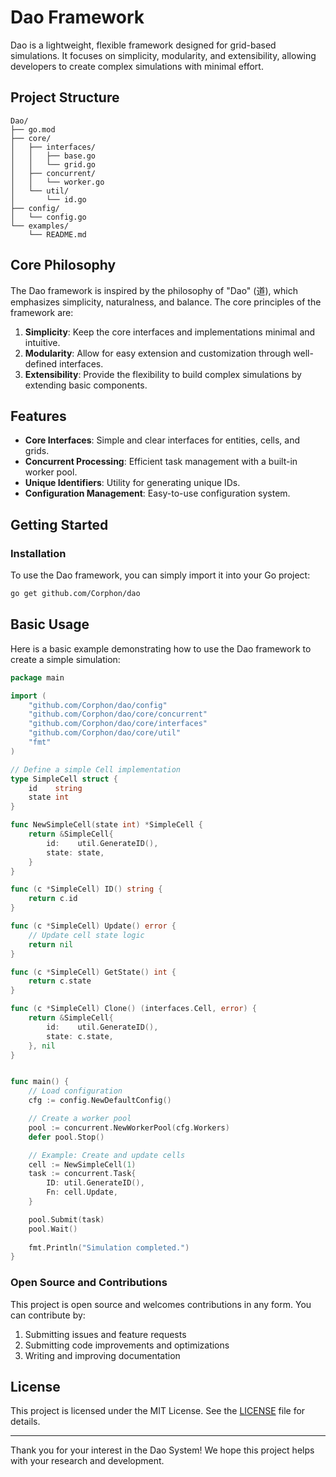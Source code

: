 # Dao Framework

Dao is a lightweight, flexible framework designed for grid-based simulations. It focuses on simplicity, modularity, and extensibility, allowing developers to create complex simulations with minimal effort.

## Project Structure

```
Dao/
├── go.mod
├── core/
│   ├── interfaces/
│   │   ├── base.go
│   │   └── grid.go
│   ├── concurrent/
│   │   └── worker.go
│   └── util/
│       └── id.go
├── config/
│   └── config.go
└── examples/
    └── README.md
```

## Core Philosophy

The Dao framework is inspired by the philosophy of "Dao" (道), which emphasizes simplicity, naturalness, and balance. The core principles of the framework are:
1. **Simplicity**: Keep the core interfaces and implementations minimal and intuitive.
2. **Modularity**: Allow for easy extension and customization through well-defined interfaces.
3. **Extensibility**: Provide the flexibility to build complex simulations by extending basic components.

## Features

- **Core Interfaces**: Simple and clear interfaces for entities, cells, and grids.
- **Concurrent Processing**: Efficient task management with a built-in worker pool.
- **Unique Identifiers**: Utility for generating unique IDs.
- **Configuration Management**: Easy-to-use configuration system.

## Getting Started

### Installation

To use the Dao framework, you can simply import it into your Go project:

```bash
go get github.com/Corphon/dao
```
## Basic Usage
Here is a basic example demonstrating how to use the Dao framework to create a simple simulation:

``` go
package main

import (
    "github.com/Corphon/dao/config"
    "github.com/Corphon/dao/core/concurrent"
    "github.com/Corphon/dao/core/interfaces"
    "github.com/Corphon/dao/core/util"
    "fmt"
)

// Define a simple Cell implementation
type SimpleCell struct {
    id    string
    state int
}

func NewSimpleCell(state int) *SimpleCell {
    return &SimpleCell{
        id:    util.GenerateID(),
        state: state,
    }
}

func (c *SimpleCell) ID() string {
    return c.id
}

func (c *SimpleCell) Update() error {
    // Update cell state logic
    return nil
}

func (c *SimpleCell) GetState() int {
    return c.state
}

func (c *SimpleCell) Clone() (interfaces.Cell, error) {
    return &SimpleCell{
        id:    util.GenerateID(),
        state: c.state,
    }, nil
}


func main() {
    // Load configuration
    cfg := config.NewDefaultConfig()

    // Create a worker pool
    pool := concurrent.NewWorkerPool(cfg.Workers)
    defer pool.Stop()

    // Example: Create and update cells
    cell := NewSimpleCell(1)
    task := concurrent.Task{
        ID: util.GenerateID(),
        Fn: cell.Update,
    }

    pool.Submit(task)
    pool.Wait()
    
    fmt.Println("Simulation completed.")
}
```

### Open Source and Contributions

This project is open source and welcomes contributions in any form. You can contribute by:

1. Submitting issues and feature requests
2. Submitting code improvements and optimizations
3. Writing and improving documentation

## License

This project is licensed under the MIT License. See the [LICENSE](LICENSE) file for details.

---

Thank you for your interest in the Dao System! We hope this project helps with your research and development.
